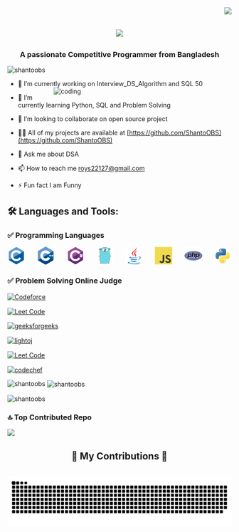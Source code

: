 <img align="right" src="https://visitor-badge.laobi.icu/badge?page_id=salesp07.salesp07" />

<h1 align="center">
    <img src="https://readme-typing-svg.herokuapp.com/?font=Righteous&size=35&center=true&vCenter=true&width=500&height=70&duration=4000&lines=Hi+There!+👋;+I'm+Shanta+Shil!;" />
</h1>

<h3 align="center">A passionate Competitive Programmer from Bangladesh</h3>

<p align="left"> <img src="https://komarev.com/ghpvc/?username=shantoobs&label=Profile%20views&color=0e75b6&style=flat" alt="shantoobs" /> </p>

- 🔭 I’m currently working on Interview_DS_Algorithm and SQL 50   <img align="right" alt="coding" src="https://camo.githubusercontent.com/19db51af5f90f1b152bc0b9078f5fe97053955be5074f03f17019c70345bdcdb/68747470733a2f2f6d69726f2e6d656469756d2e636f6d2f6d61782f313336302f302a37513379765349765f7430696f4a2d5a2e676966" width="400" >

- 🌱 I’m currently learning Python, SQL and Problem Solving

- 🤝 I’m looking to collaborate on open source project

- 👨‍💻 All of my projects are available at [https://github.com/ShantoOBS](https://github.com/ShantoOBS)

- 💬 Ask me about DSA

- 📫 How to reach me roys22127@gmail.com

- ⚡ Fun fact I am Funny





<h2 align="left">🛠️ Languages and Tools:</h2>


<h3 align="left">✅ Programming Languages</h3>

<p align="left" style="display: flex;
  justify-content: space-between;" > <a href="https://www.cprogramming.com/" target="_blank" rel="noreferrer"> <img src="https://raw.githubusercontent.com/devicons/devicon/master/icons/c/c-original.svg" alt="c" width="40" height="40"/> </a> <a href="https://www.w3schools.com/cpp/" target="_blank" rel="noreferrer"> <img src="https://raw.githubusercontent.com/devicons/devicon/master/icons/cplusplus/cplusplus-original.svg" alt="cplusplus" width="40" height="40"/> </a> <a href="https://www.w3schools.com/cs/" target="_blank" rel="noreferrer"> <img src="https://raw.githubusercontent.com/devicons/devicon/master/icons/csharp/csharp-original.svg" alt="csharp" width="40" height="40"/> </a> <a href="https://golang.org" target="_blank" rel="noreferrer"> <img src="https://raw.githubusercontent.com/devicons/devicon/master/icons/go/go-original.svg" alt="go" width="40" height="40"/> </a> <a href="https://www.java.com" target="_blank" rel="noreferrer"> <img src="https://raw.githubusercontent.com/devicons/devicon/master/icons/java/java-original.svg" alt="java" width="40" height="40"/> </a> <a href="https://developer.mozilla.org/en-US/docs/Web/JavaScript" target="_blank" rel="noreferrer"> <img src="https://raw.githubusercontent.com/devicons/devicon/master/icons/javascript/javascript-original.svg" alt="javascript" width="40" height="40"/> </a> <a href="https://www.php.net" target="_blank" rel="noreferrer"> <img src="https://raw.githubusercontent.com/devicons/devicon/master/icons/php/php-original.svg" alt="php" width="40" height="40"/> </a> <a href="https://www.python.org" target="_blank" rel="noreferrer"> <img src="https://raw.githubusercontent.com/devicons/devicon/master/icons/python/python-original.svg" alt="python" width="40" height="40"/> </a> </p>


<h3 align="left">✅ Problem Solving Online Judge</h3>
<p align="left" >

<a href="https://codeforces.com/profile/roys22127" target="blank"><img align="center" src="https://raw.githubusercontent.com/rahuldkjain/github-profile-readme-generator/master/src/images/icons/Social/codeforces.svg" alt="Codeforce" height="40" width="40" /></a>

<a href="https://leetcode.com/u/roys22127/" target="blank"><img align="center" src="https://raw.githubusercontent.com/rahuldkjain/github-profile-readme-generator/master/src/images/icons/Social/leet-code.svg" alt="Leet Code" height="40" width="40" /></a>


<a href="https://www.geeksforgeeks.org/user/roys2hca7/" target="blank"><img align="center" src="https://raw.githubusercontent.com/rahuldkjain/github-profile-readme-generator/master/src/images/icons/Social/geeks-for-geeks.svg" alt="geeksforgeeks" height="45" width="45" /></a>

<a href="https://lightoj.com/user/roys22127" target="blank"><img align="center" src="https://academichelp.net/wp-content/webp-express/webp-images/doc-root/wp-content/uploads/2023/06/lightoj.jpg.webp" alt="lightoj" height="30" width="40" /></a>

<a href="https://cses.fi/user/230850" target="blank"><img align="center" src="ShantoOBS/cses.jpeg" alt="Leet Code" height="40" width="40" /></a>

<a href="https://www.codechef.com/users/roys22127" target="blank"><img align="center" src="https://cdn.jsdelivr.net/npm/simple-icons@3.1.0/icons/codechef.svg" alt="codechef" height="30" width="40" /></a>


</p>

<p><img align="left" src="https://github-readme-stats.vercel.app/api/top-langs?username=shantoobs&show_icons=true&locale=en&layout=compact" alt="shantoobs" /></p>

<p>&nbsp;<img align="center" src="https://github-readme-stats.vercel.app/api?username=shantoobs&show_icons=true&locale=en" alt="shantoobs" /></p>

<p><img align="center" src="https://github-readme-streak-stats.herokuapp.com/?user=shantoobs&" alt="shantoobs" /></p>


### 🔝 Top Contributed Repo
![](https://github-contributor-stats.vercel.app/api?username=ShantoOBS&limit=5&theme=flat&combine_all_yearly_contributions=true)



<div align="center">
  <h2>🐍 My Contributions 🐍</h2>
  <br>
  <img alt="snake eating my contributions" src="https://raw.githubusercontent.com/salesp07/salesp07/output/github-contribution-grid-snake.svg" />
  
  <br/><br/><br/>
</div>
